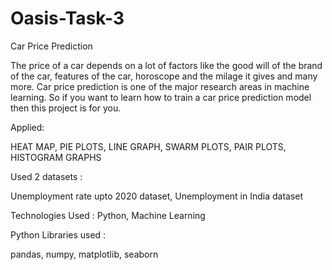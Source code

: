 # Oasis-Task-3
Car Price Prediction

The price of a car depends on a lot of factors like the good will of the brand of the car, features of the car, horoscope and the milage it gives and many more. Car price prediction is one of the major research areas in machine learning. So if you want to learn how to train a car price prediction model then this project is for you.

Applied:

HEAT MAP, PIE PLOTS, LINE GRAPH, SWARM PLOTS, PAIR PLOTS, HISTOGRAM GRAPHS

Used 2 datasets :

Unemployment rate upto 2020 dataset, Unemployment in India dataset

Technologies Used : Python, Machine Learning

Python Libraries used :

pandas, numpy, matplotlib, seaborn
